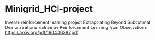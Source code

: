 # Minigrid_HCI-project
Inverse reinforcement learning project
Extrapolating Beyond Suboptimal Demonstrations viaInverse Reinforcement Learning from Observations
https://arxiv.org/pdf/1904.06387.pdf

